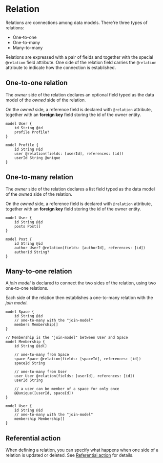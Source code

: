 # Relation

Relations are connections among data models. There're three types of relations:

-   One-to-one
-   One-to-many
-   Many-to-many

Relations are expressed with a pair of fields and together with the special `@relation` field attribute. One side of the relation field carries the `@relation` attribute to indicate how the connection is established.

## One-to-one relation

The _owner_ side of the relation declares an optional field typed as the data model of the _owned_ side of the relation.

On the _owned_ side, a reference field is declared with `@relation` attribute, together with an **foreign key** field storing the id of the owner entity.

```zmodel
model User {
    id String @id
    profile Profile?
}

model Profile {
    id String @id
    user @relation(fields: [userId], references: [id])
    userId String @unique
}
```

## One-to-many relation

The _owner_ side of the relation declares a list field typed as the data model of the _owned_ side of the relation.

On the _owned_ side, a reference field is declared with `@relation` attribute, together with an **foreign key** field storing the id of the owner entity.

```zmodel
model User {
    id String @id
    posts Post[]
}

model Post {
    id String @id
    author User? @relation(fields: [authorId], references: [id])
    authorId String?
}
```

## Many-to-one relation

A _join model_ is declared to connect the two sides of the relation, using two one-to-one relations.

Each side of the relation then establishes a one-to-many relation with the _join model_.

```zmodel
model Space {
    id String @id
    // one-to-many with the "join-model"
    members Membership[]
}

// Membership is the "join-model" between User and Space
model Membership {
    id String @id()

    // one-to-many from Space
    space Space @relation(fields: [spaceId], references: [id])
    spaceId String

    // one-to-many from User
    user User @relation(fields: [userId], references: [id])
    userId String

    // a user can be member of a space for only once
    @@unique([userId, spaceId])
}

model User {
    id String @id
    // one-to-many with the "join-model"
    membership Membership[]
}

```

## Referential action

When defining a relation, you can specify what happens when one side of a relation is updated or deleted. See [Referential action](zmodel-referential-action.md) for details.
